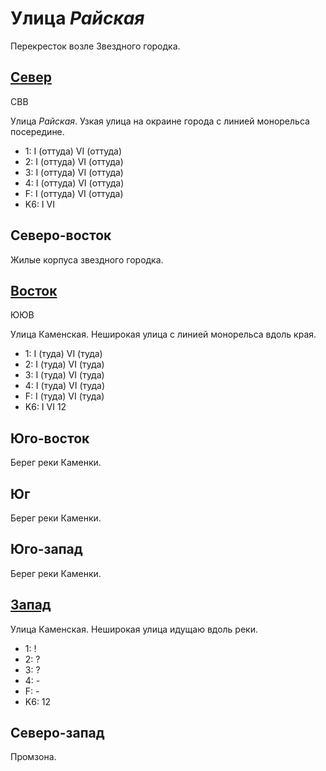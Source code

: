 # Улица *Райская*

Перекресток возле Звездного городка.

## [Север](./10590010.md)

СВВ

Улица *Райская*.
Узкая улица на окраине города с линией монорельса посередине.

* 1:    I (оттуда)  VI (оттуда)
* 2:    I (оттуда)  VI (оттуда)
* 3:    I (оттуда)  VI (оттуда)
* 4:    I (оттуда)  VI (оттуда)
* F:    I (оттуда)  VI (оттуда)
* K6:   I   VI

## Северо-восток

Жилые корпуса звездного городка.

## [Восток](./10600020.md)

ЮЮВ

Улица Каменская.
Неширокая улица с линией монорельса вдоль края.

* 1:    I (туда)    VI (туда)
* 2:    I (туда)    VI (туда)
* 3:    I (туда)    VI (туда)
* 4:    I (туда)    VI (туда)
* F:    I (туда)    VI (туда)
* K6:   I   VI
        12

## Юго-восток

Берег реки Каменки.

## Юг

Берег реки Каменки.

## Юго-запад

Берег реки Каменки.

## [Запад](./10565020.md)

Улица Каменская.
Неширокая улица идущаю вдоль реки.

* 1:    !
* 2:    ?
* 3:    ?
* 4:    -
* F:    -
* K6:   12

## Северо-запад

Промзона.
